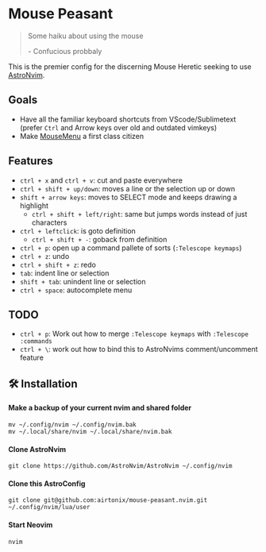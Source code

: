 # Mouse Peasant

> Some haiku about using the mouse
>
> \- Confucious probbaly

This is the premier config for the discerning Mouse Heretic seeking to use [AstroNvim](https://github.com/AstroNvim/AstroNvim).

## Goals

- Have all the familiar keyboard shortcuts from VScode/Sublimetext (prefer `Ctrl` and Arrow keys over old and outdated vimkeys)
- Make [MouseMenu](https://neovim.io/doc/user/gui.html#popup-menu) a first class citizen

## Features

- `ctrl + x` and `ctrl + v`: cut and paste everywhere
- `ctrl + shift + up/down`:  moves a line or the selection up or down
- `shift + arrow keys`:  moves to SELECT mode and keeps drawing a highlight
  - `ctrl + shift + left/right`: same but jumps words instead of just characters
- `ctrl + leftclick`: is goto definition
  - `ctrl + shift + -`: goback from definition
- `ctrl + p`: open up a command pallete of sorts (`:Telescope keymaps`)
- `ctrl + z`: undo
- `ctrl + shift + z`: redo
- `tab`: indent line or selection
- `shift + tab`: unindent line or selection
- `ctrl + space`: autocomplete menu

## TODO

- `ctrl + p`: Work out how to merge `:Telescope keymaps` with `:Telescope :commands`
- `ctrl + \`: work out how to bind this to AstroNvims comment/uncomment feature



## 🛠️ Installation

#### Make a backup of your current nvim and shared folder

```shell
mv ~/.config/nvim ~/.config/nvim.bak
mv ~/.local/share/nvim ~/.local/share/nvim.bak
```

#### Clone AstroNvim

```shell
git clone https://github.com/AstroNvim/AstroNvim ~/.config/nvim
```

#### Clone this AstroConfig

```shell
git clone git@github.com:airtonix/mouse-peasant.nvim.git ~/.config/nvim/lua/user
```

#### Start Neovim

```shell
nvim
```
